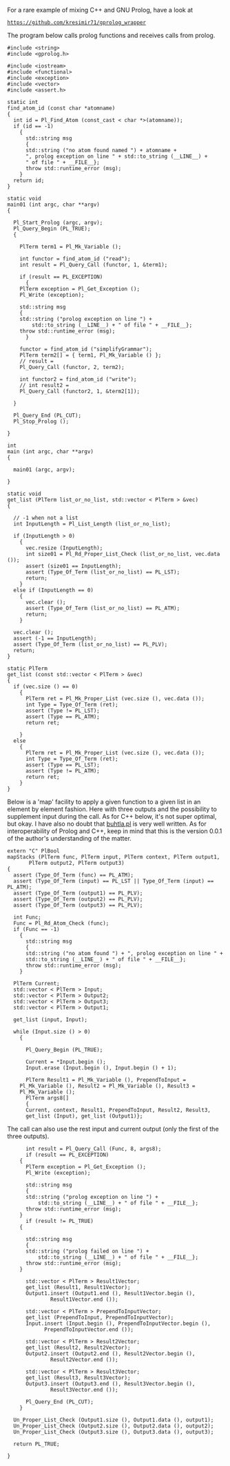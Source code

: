 For a rare example of mixing C++ and GNU Prolog, have a look at 

[`https://github.com/kresimir71/gprolog_wrapper`](https://github.com/kresimir71/gprolog_wrapper)

The program below calls prolog functions and receives calls from prolog.

    
    
    #include <string>
    #include <gprolog.h>
    
    #include <iostream>
    #include <functional>
    #include <exception>
    #include <vector>
    #include <assert.h>
    
    static int
    find_atom_id (const char *atomname)
    {
      int id = Pl_Find_Atom (const_cast < char *>(atomname));
      if (id == -1)
        {
          std::string msg
          {
          std::string ("no atom found named ") + atomname +
    	  ", prolog exception on line " + std::to_string (__LINE__) +
    	  " of file " + __FILE__};
          throw std::runtime_error (msg);
        }
      return id;
    }
    
    static void
    main01 (int argc, char **argv)
    {
    
      Pl_Start_Prolog (argc, argv);
      Pl_Query_Begin (PL_TRUE);
      {
    
        PlTerm term1 = Pl_Mk_Variable ();
    
        int functor = find_atom_id ("read");
        int result = Pl_Query_Call (functor, 1, &term1);
    
        if (result == PL_EXCEPTION)
          {
    	PlTerm exception = Pl_Get_Exception ();
    	Pl_Write (exception);
    
    	std::string msg
    	{
    	std::string ("prolog exception on line ") +
    	    std::to_string (__LINE__) + " of file " + __FILE__};
    	throw std::runtime_error (msg);
          }
    
        functor = find_atom_id ("simplifyGrammar");
        PlTerm term2[] = { term1, Pl_Mk_Variable () };
        // result = 
        Pl_Query_Call (functor, 2, term2);
    
        int functor2 = find_atom_id ("write");
        // int result2 =
        Pl_Query_Call (functor2, 1, &term2[1]);
    
      }
    
      Pl_Query_End (PL_CUT);
      Pl_Stop_Prolog ();
    
    }
    
    int
    main (int argc, char **argv)
    {
    
      main01 (argc, argv);
    
    }
    
    static void
    get_list (PlTerm list_or_no_list, std::vector < PlTerm > &vec)
    {
    
      // -1 when not a list
      int InputLength = Pl_List_Length (list_or_no_list);
    
      if (InputLength > 0)
        {
          vec.resize (InputLength);
          int size01 = Pl_Rd_Proper_List_Check (list_or_no_list, vec.data ());
          assert (size01 == InputLength);
          assert (Type_Of_Term (list_or_no_list) == PL_LST);
          return;
        }
      else if (InputLength == 0)
        {
          vec.clear ();
          assert (Type_Of_Term (list_or_no_list) == PL_ATM);
          return;
        }
    
      vec.clear ();
      assert (-1 == InputLength);
      assert (Type_Of_Term (list_or_no_list) == PL_PLV);
      return;
    }
    
    static PlTerm
    get_list (const std::vector < PlTerm > &vec)
    {
      if (vec.size () == 0)
        {
          PlTerm ret = Pl_Mk_Proper_List (vec.size (), vec.data ());
          int Type = Type_Of_Term (ret);
          assert (Type != PL_LST);
          assert (Type == PL_ATM);
          return ret;
    
        }
      else
        {
          PlTerm ret = Pl_Mk_Proper_List (vec.size (), vec.data ());
          int Type = Type_Of_Term (ret);
          assert (Type == PL_LST);
          assert (Type != PL_ATM);
          return ret;
        }
    }

Below is a 'map' facility to apply a given function to a given list in
an element by element fashion. Here with three outputs and the
possibility to supplement input during the call. As for C++ below,
it's not super optimal, but okay. I have also no doubt that
[buhtla.pl](./buhtla.pl) is very well written. As for
interoperability of Prolog and C++, keep in mind that this is the
version 0.0.1 of the author's understanding of the matter.

    
    
    extern "C" PlBool
    mapStacks (PlTerm func, PlTerm input, PlTerm context, PlTerm output1,
    	   PlTerm output2, PlTerm output3)
    {
      assert (Type_Of_Term (func) == PL_ATM);
      assert (Type_Of_Term (input) == PL_LST || Type_Of_Term (input) == PL_ATM);
      assert (Type_Of_Term (output1) == PL_PLV);
      assert (Type_Of_Term (output2) == PL_PLV);
      assert (Type_Of_Term (output3) == PL_PLV);
    
      int Func;
      Func = Pl_Rd_Atom_Check (func);
      if (Func == -1)
        {
          std::string msg
          {
          std::string ("no atom found ") + ", prolog exception on line " +
    	  std::to_string (__LINE__) + " of file " + __FILE__};
          throw std::runtime_error (msg);
        }
    
      PlTerm Current;
      std::vector < PlTerm > Input;
      std::vector < PlTerm > Output2;
      std::vector < PlTerm > Output3;
      std::vector < PlTerm > Output1;
    
      get_list (input, Input);
    
      while (Input.size () > 0)
        {
    
          Pl_Query_Begin (PL_TRUE);
    
          Current = *Input.begin ();
          Input.erase (Input.begin (), Input.begin () + 1);
    
          PlTerm Result1 = Pl_Mk_Variable (), PrependToInput =
    	Pl_Mk_Variable (), Result2 = Pl_Mk_Variable (), Result3 =
    	Pl_Mk_Variable ();
          PlTerm args8[]
          {
          Current, context, Result1, PrependToInput, Result2, Result3,
    	  get_list (Input), get_list (Output1)};

The call can also use the rest input and
current output (only the first of the three outputs).

    
          int result = Pl_Query_Call (Func, 8, args8);
          if (result == PL_EXCEPTION)
    	{
    	  PlTerm exception = Pl_Get_Exception ();
    	  Pl_Write (exception);
    
    	  std::string msg
    	  {
    	  std::string ("prolog exception on line ") +
    	      std::to_string (__LINE__) + " of file " + __FILE__};
    	  throw std::runtime_error (msg);
    	}
          if (result != PL_TRUE)
    	{
    
    	  std::string msg
    	  {
    	  std::string ("prolog failed on line ") +
    	      std::to_string (__LINE__) + " of file " + __FILE__};
    	  throw std::runtime_error (msg);
    	}
    
          std::vector < PlTerm > Result1Vector;
          get_list (Result1, Result1Vector);
          Output1.insert (Output1.end (), Result1Vector.begin (),
    		      Result1Vector.end ());
    
          std::vector < PlTerm > PrependToInputVector;
          get_list (PrependToInput, PrependToInputVector);
          Input.insert (Input.begin (), PrependToInputVector.begin (),
    		    PrependToInputVector.end ());
    
          std::vector < PlTerm > Result2Vector;
          get_list (Result2, Result2Vector);
          Output2.insert (Output2.end (), Result2Vector.begin (),
    		      Result2Vector.end ());
    
          std::vector < PlTerm > Result3Vector;
          get_list (Result3, Result3Vector);
          Output3.insert (Output3.end (), Result3Vector.begin (),
    		      Result3Vector.end ());
    
          Pl_Query_End (PL_CUT);
        }
    
      Un_Proper_List_Check (Output1.size (), Output1.data (), output1);
      Un_Proper_List_Check (Output2.size (), Output2.data (), output2);
      Un_Proper_List_Check (Output3.size (), Output3.data (), output3);
    
      return PL_TRUE;
    
    }

